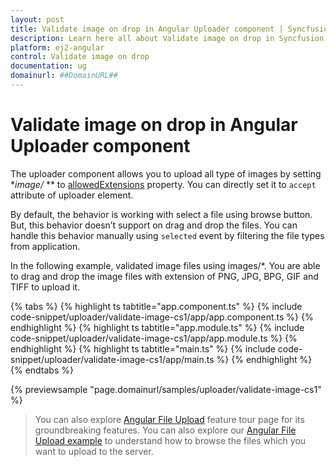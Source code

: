 ```yaml
---
layout: post
title: Validate image on drop in Angular Uploader component | Syncfusion
description: Learn here all about Validate image on drop in Syncfusion Angular Uploader component of Syncfusion Essential JS 2 and more.
platform: ej2-angular
control: Validate image on drop 
documentation: ug
domainurl: ##DomainURL##
---
```


# Validate image on drop in Angular Uploader component

The uploader component allows you to upload all type of images by setting **image/* ** to [allowedExtensions](https://ej2.syncfusion.com/angular/documentation/api/uploader/#allowedextensions) property.
You can directly set it to `accept` attribute of uploader element.

By default, the behavior is working with select a file using browse button. But, this behavior doesn’t support on drag and drop the files. You can handle this behavior manually using `selected` event by filtering the file types from application.

In the following example, validated image files using images/*. You are able to drag and drop the image files with extension of PNG, JPG, BPG, GIF and TIFF to upload it.

{% tabs %}
{% highlight ts tabtitle="app.component.ts" %}
{% include code-snippet/uploader/validate-image-cs1/app/app.component.ts %}
{% endhighlight %}
{% highlight ts tabtitle="app.module.ts" %}
{% include code-snippet/uploader/validate-image-cs1/app/app.module.ts %}
{% endhighlight %}
{% highlight ts tabtitle="main.ts" %}
{% include code-snippet/uploader/validate-image-cs1/app/main.ts %}
{% endhighlight %}
{% endtabs %}
  
{% previewsample "page.domainurl/samples/uploader/validate-image-cs1" %}

> You can also explore [Angular File Upload](https://www.syncfusion.com/angular-ui-components/angular-file-upload) feature tour page for its groundbreaking features. You can also explore our [Angular File Upload example](https://ej2.syncfusion.com/angular/demos/#/material/uploader/default) to understand how to browse the files which you want to upload to the server.
